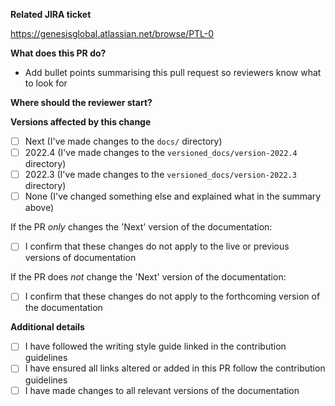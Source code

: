 **Related JIRA ticket**

https://genesisglobal.atlassian.net/browse/PTL-0

**What does this PR do?**

- Add bullet points summarising this pull request so reviewers know what to look for

**Where should the reviewer start?**

<!--- Add file or directory pointers. If the pull request is small in scope, you may delete this section -->

**Versions affected by this change**

<!--- Please put an x inside all boxes that apply -->

- [ ] Next (I've made changes to the `docs/` directory)
- [ ] 2022.4 (I've made changes to the `versioned_docs/version-2022.4` directory)
- [ ] 2022.3 (I've made changes to the `versioned_docs/version-2022.3` directory)
- [ ] None (I've changed something else and explained what in the summary above)

<!--- Based on your answers above, feel free to delete either or both of these next two questions if they do not apply -->

If the PR _only_ changes the 'Next' version of the documentation:

- [ ] I confirm that these changes do not apply to the live or previous versions of documentation

If the PR does _not_ change the 'Next' version of the documentation:

- [ ] I confirm that these changes do not apply to the forthcoming version of the documentation

**Additional details**

<!--- Review the list and put an x in the boxes that apply. -->

- [ ] I have followed the writing style guide linked in the contribution guidelines
- [ ] I have ensured all links altered or added in this PR follow the contribution guidelines
- [ ] I have made changes to all relevant versions of the documentation
